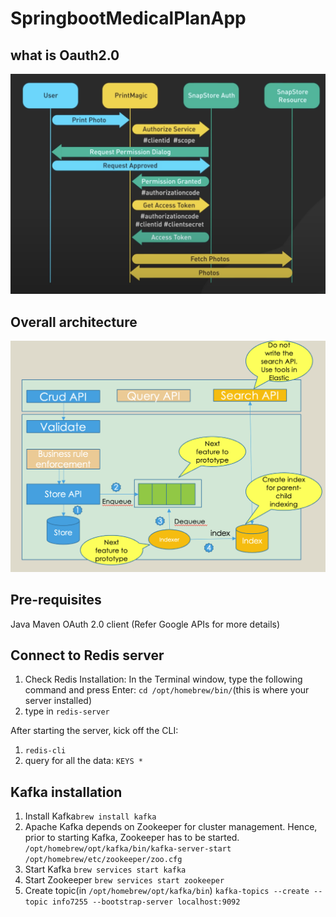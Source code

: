 # SpringbootMedicalPlanApp
## what is Oauth2.0
![image](./assets/oauth2.0.png)

## Overall architecture
![image](./assets/architecture.png)

## Pre-requisites
Java
Maven
OAuth 2.0 client (Refer Google APIs for more details)

## Connect to Redis server
1. Check Redis Installation: In the Terminal window, type the following command and press Enter:
```cd /opt/homebrew/bin/```(this is where your server installed)
2. type in ```redis-server```

After starting the server, kick off the CLI:
1. ```redis-cli```
2. query for all the data: ```KEYS *```

## Kafka installation
1. Install Kafka```brew install kafka```
2. Apache Kafka depends on Zookeeper for cluster management. Hence, prior to starting Kafka, Zookeeper has to be started. 
```/opt/homebrew/opt/kafka/bin/kafka-server-start /opt/homebrew/etc/zookeeper/zoo.cfg```
3. Start Kafka
```brew services start kafka```
4. Start Zookeeper
```brew services start zookeeper```
5. Create topic(in `/opt/homebrew/opt/kafka/bin`)
```kafka-topics --create --topic info7255 --bootstrap-server localhost:9092```